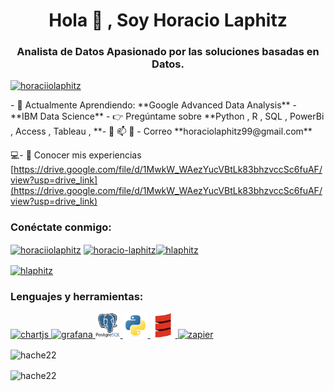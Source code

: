 <h1 align="center">Hola 👋 , Soy Horacio Laphitz</h1><h3 align="center">Analista de Datos Apasionado por las soluciones basadas en Datos.</h3><p align="left"> <a href="https://twitter.com/horaciiolaphitz" target="blank"><img src="https://img.shields.io/twitter/follow/horaciiolaphitz?logo=twitter&style=for-the-badge" alt="horaciiolaphitz" /></a> </p>
- 👨 Actualmente Aprendiendo: **Google Advanced Data Analysis** - **IBM Data Science**  
- 👉 Pregúntame sobre **Python , R , SQL , PowerBi , Access , Tableau , **- 💬 📫 🌱
- Correo **horaciolaphitz99@gmail.com**

💻- 📄 Conocer mis experiencias [https://drive.google.com/file/d/1MwkW_WAezYucVBtLk83bhzvccSc6fuAF/view?usp=drive_link](https://drive.google.com/file/d/1MwkW_WAezYucVBtLk83bhzvccSc6fuAF/view?usp=drive_link)

<h3 align="left">Conéctate conmigo:</h3><p align="left">

<a href="https://twitter.com/horaciiolaphitz" target="blank"><img align="center" src="https://raw.githubusercontent.com/rahuldkjain/github-profile-readme-generator/master/src/images/icons/Social/twitter.svg" alt="horaciiolaphitz" height="30" width="40" /></a>
<a href="https://linkedin.com/in/horacio-laphitz" target="en blanco"><img align="center" src="https://raw.githubusercontent.com/rahuldkjain/github-profile-readme-generator/master/src/images/icons/Social/linked-in-alt.svg" alt="horacio-laphitz" height="30" width="40" /></a><a href="https://fb.com/hlaphitz" target="blank"><img align="center" src="https://raw.githubusercontent.com/rahuldkjain/github-profile-readme-generator/master/src/images/icons/Social/facebook.svg" alt="hlaphitz" height="30" width="40" /></a>

<a href="https://instagram.com/hlaphitz" target="blank"><img align="center" src="https://raw.githubusercontent.com/rahuldkjain/github-profile-readme-generator/master/src/images/icons/Social/instagram.svg" alt="hlaphitz" height="30" width="40" /></a>
</p><h3 align="left">Lenguajes y herramientas:</h3><p align="left">


<a href="https://www.chartjs.org" target="_blank" rel="noreferrer"> <img src="https://www.chartjs.org/media/logo-title.svg" alt="chartjs" width="40" height="40"/> </a> <a href="https://grafana.com" target="_blank" rel="noreferrer"> <img src="https://www.vectorlogo.zone/logos/grafana/grafana-icon.svg" alt="grafana" width="40" height="40"/> </a> <a href="https://www.postgresql.org" target="_blank" rel="noreferrer"> <img src="https://raw.githubusercontent.com/devicons/devicon/master/icons/postgresql/postgresql-original-wordmark.svg" alt="postgresql" width="40" height="40"/> </a> <a href="https://www.python.org" target="_blank" rel="noreferrer"> <img src="https://raw.githubusercontent.com/devicons/devicon/master/icons/python/python-original.svg" alt="python" width="40" height="40"/> </a> <a href="https://www.scala-lang.org" target="_blank" rel="noreferrer"> <img src="https://raw.githubusercontent.com/devicons/devicon/master/icons/scala/scala-original.svg" alt="scala" width="40" height="40"/> </a> <a href="https://zapier.com" target="_blank" rel="noreferrer"> <img src="https://www.vectorlogo.zone/logos/zapier/zapier-icon.svg" alt="zapier" width="40" height="40"/> </a> </p>

<p><img align="center" src="https://github-readme-stats.vercel.app/api/top-langs?username=hache22&show_icons=true&locale=en&layout=compact" alt="hache22" /></p>

<p><img align="center" src="https://github-readme-streak-stats.herokuapp.com/?user=hache22&" alt="hache22" /></p>
